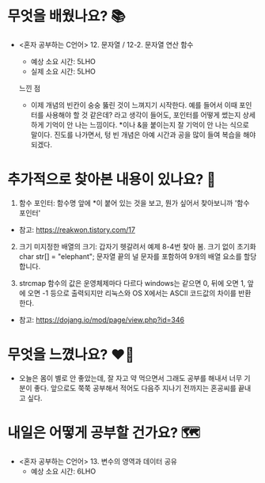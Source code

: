 # 무엇을 배웠나요? 📚
- <혼자 공부하는 C언어> 12. 문자열 / 12-2. 문자열 연산 함수
    - 예상 소요 시간: 5LHO
    - 실제 소요 시간: 5LHO

    느낀 점
    - 이제 개념의 빈칸이 숭숭 뚫린 것이 느껴지기 시작한다. 예를 들어서 이때 포인터를 사용해야 할 것 같은데? 라고 생각이 들어도, 포인터를 어떻게 썼는지 상세하게 기억이 안 나는 느낌이다. *이나 &을 붙이는지 잘 기억이 안 나는 식으로 말이다. 진도를 나가면서, 텅 빈 개념은 아예 시간과 공을 많이 들여 복습을 해야 되겠다.

# 추가적으로 찾아본 내용이 있나요? 🌊
1. 함수 포인터: 함수명 앞에 *이 붙어 있는 것을 보고, 뭔가 싶어서 찾아보니까 '함수 포인터'
- 참고: https://reakwon.tistory.com/17

2. 크기 미지정한 배열의 크기: 갑자기 헷갈려서 예제 8-4번 찾아 봄.
    크기 없이 초기화
    char str[] = "elephant";
    문자열 끝의 널 문자를 포함하여 9개의 배열 요소를 할당합니다.

3. strcmap 함수의 값은 운영체제마다 다르다
    windows는 같으면 0, 뒤에 오면 1, 앞에 오면 -1 등으로 출력되지만
    리눅스와 OS X에서는 ASCII 코드값의 차이를 반환한다.
- 참고: https://dojang.io/mod/page/view.php?id=346

# 무엇을 느꼈나요? ❤️‍🔥
- 오늘은 몸이 별로 안 좋았는데, 잘 자고 약 먹으면서 그래도 공부를 해내서 너무 기분이 좋다. 앞으로도 쭉쭉 공부해서 적어도 다음주 지나기 전까지는 혼공씨를 끝내고 싶다.

# 내일은 어떻게 공부할 건가요? 🗺
- <혼자 공부하는 C언어> 13. 변수의 영역과 데이터 공유
    - 예상 소요 시간: 6LHO